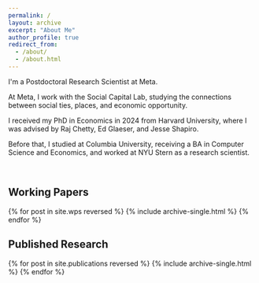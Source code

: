 ```yaml
---
permalink: /
layout: archive
excerpt: "About Me"
author_profile: true
redirect_from: 
  - /about/
  - /about.html
---
```

I'm a Postdoctoral Research Scientist at Meta.

At Meta, I work with the Social Capital Lab, studying the connections between social ties, places, and economic opportunity.

I received my PhD in Economics in 2024 from Harvard University, where I was advised by Raj Chetty, Ed Glaeser, and Jesse Shapiro.

Before that, I studied at Columbia University, receiving a BA in Computer Science and Economics, and worked at NYU Stern as a research scientist.

<br>

Working Papers
------
{% for post in site.wps reversed %}
  {% include archive-single.html %}
{% endfor %}

Published Research
------
{% for post in site.publications reversed %}
  {% include archive-single.html %}
{% endfor %}
<br>
